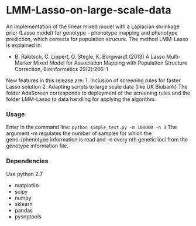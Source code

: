 # LMM-Lasso-on-large-scale-data

An implementation of the linear mixed model with a Laplacian shrinkage prior (Lasso model) for genotype - phenotype mapping and phenotype prediction, 
which corrects for population strucure. The method LMM-Lasso is explained in: 
- B. Rakitsch, C. Lippert, O. Stegle, K. Borgwardt (2013) A Lasso Multi-Marker Mixed Model for Association Mapping with Population Structure Correction, Bioinformatics 29(2):206-1

New features in this release are: 1. Inclusion of screening rules for faster Lasso solution 2. Adapting scripts to large scale data (like UK Biobank)
The folder AdaScreen corresponds to deployment of the screening rules and the folder LMM-Lasso to data handling for applying the algorithm.

### Usage

Enter in the command line: `python simple_test.py -m 100000 -n 3`
The argument -m regulates the number of samples for which the geno-/phenotype information is read and -n every nth genetic loci from the genotype information file.

### Dependencies
Use python 2.7

- matplotlib
- scipy
- numpy
- sklearn
- pandas
- pysnptools
